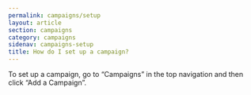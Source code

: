 ```yaml
---
permalink: campaigns/setup
layout: article
section: campaigns
category: campaigns
sidenav: campaigns-setup
title: How do I set up a campaign?
---
```


To set up a campaign, go to “Campaigns” in the top navigation and then click “Add a Campaign”.
